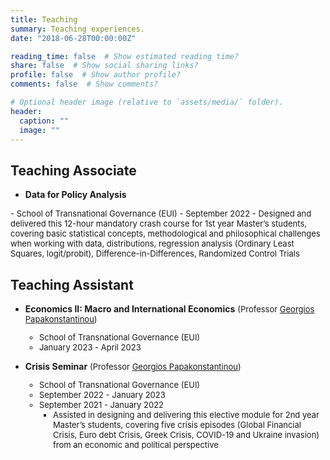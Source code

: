 ```yaml
---
title: Teaching
summary: Teaching experiences.
date: "2018-06-28T00:00:00Z"

reading_time: false  # Show estimated reading time?
share: false  # Show social sharing links?
profile: false  # Show author profile?
comments: false  # Show comments?

# Optional header image (relative to `assets/media/` folder).
header:
  caption: ""
  image: ""
---
```

## Teaching Associate
- **Data for Policy Analysis** 
<font size = "-1">
  - School of Transnational Governance (EUI)
  - September 2022
  - Designed and delivered this 12-hour mandatory crash course for 1st year Master’s students, covering basic statistical concepts, methodological and philosophical challenges when working with data, distributions, regression analysis (Ordinary Least Squares, logit/probit), Difference-in-Differences, Randomized Control Trials 
</font>


## Teaching Assistant

- **Economics II: Macro and International Economics** <font size = "-1"> (Professor [Georgios Papakonstantinou](https://www.eui.eu/people?id=georgios-papakonstantinou))
  - School of Transnational Governance (EUI)
  - January 2023 - April 2023
</font>

- **Crisis Seminar** <font size = "-1"> (Professor [Georgios Papakonstantinou](https://www.eui.eu/people?id=georgios-papakonstantinou))
  - School of Transnational Governance (EUI)
  - September 2022 - January 2023
  - September 2021 - January 2022
    - Assisted in designing and delivering this elective module for 2nd year Master’s students, covering five crisis episodes (Global Financial Crisis, Euro debt Crisis, Greek Crisis, COVID-19 and Ukraine invasion) from an economic and political perspective
</font>
